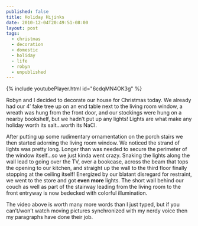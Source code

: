 ```yaml
---
published: false
title: Holiday Hijinks
date: 2010-12-04T20:49:51-08:00
layout: post
tags:
  - christmas
  - decoration
  - domestic
  - holiday
  - life
  - robyn
  - unpublished
---
```

{% include youtubePlayer.html id="6cdqMN4OK3g" %}

Robyn and I decided to decorate our house for Christmas today. We already had our 4&#8242; fake tree up on an end table next to the living room window, a wreath was hung from the front door, and our stockings were hung on a nearby bookshelf, but we hadn&#8217;t put up any lights! Lights are what make any holiday worth its salt&#8230;worth its NaCl.

<!--more-->

After putting up some rudimentary ornamentation on the porch stairs we then started adorning the living room window. We noticed the strand of lights was pretty long. Longer than was needed to secure the perimeter of the window itself&#8230;so we just kinda went crazy. Snaking the lights along the wall lead to going over the TV, over a bookcase, across the beam that tops the opening to our kitchen, and straight up the wall to the third floor finally stopping at the ceiling itself! Energized by our blatant disregard for restraint, we went to the store and got **even more** lights. The short wall behind our couch as well as part of the stairway leading from the living room to the front entryway is now bedecked with colorful illumination.

The video above is worth many more words than I just typed, but if you can&#8217;t/won&#8217;t watch moving pictures synchronized with my nerdy voice then my paragraphs have done their job.
